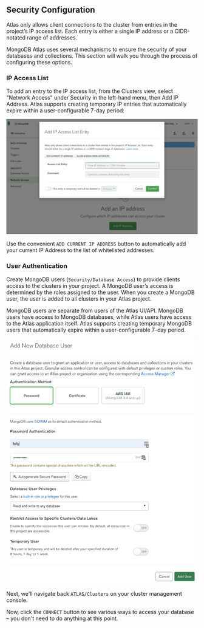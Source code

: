 ## Security Configuration

Atlas only allows client connections to the cluster from entries in the project’s IP access list. Each entry is either a single IP address or a CIDR-notated range of addresses. 

MongoDB Atlas uses several mechanisms to ensure the security of your databases and collections. This section will walk you through the process of configuring these options.

### IP Access List

To add an entry to the IP access list, from the Clusters view, select "Network Access" under Security in the left-hand menu, then Add IP Address. Atlas supports creating temporary IP entries that automatically expire within a user-configurable 7-day period:

![Add IP access list entry](../images/04-add-ip-access-list-entry.png "Add IP access list entry")

Use the convenient `ADD CURRENT IP ADDRESS` button to automatically add your current IP Address to the list of whitelisted addresses.

### User Authentication

Create MongoDB users (`Security/Database Access`) to provide clients access to the clusters in your project. A MongoDB user’s access is determined by the roles assigned to the user. When you create a MongoDB user, the user is added to all clusters in your Atlas project.

MongoDB users are separate from users of the Atlas UI/API. MongoDB users have access to MongoDB databases, while Atlas users have access to the Atlas application itself. Atlas supports creating temporary MongoDB users that automatically expire within a user-configurable 7-day period.

![Add User](../images/04-add-user.png "Add User")

Next, we'll navigate back `ATLAS/Clusters` on your cluster management console.

Now, click the `CONNECT` button to see various ways to access your database – you don't need to do anything at this point.

